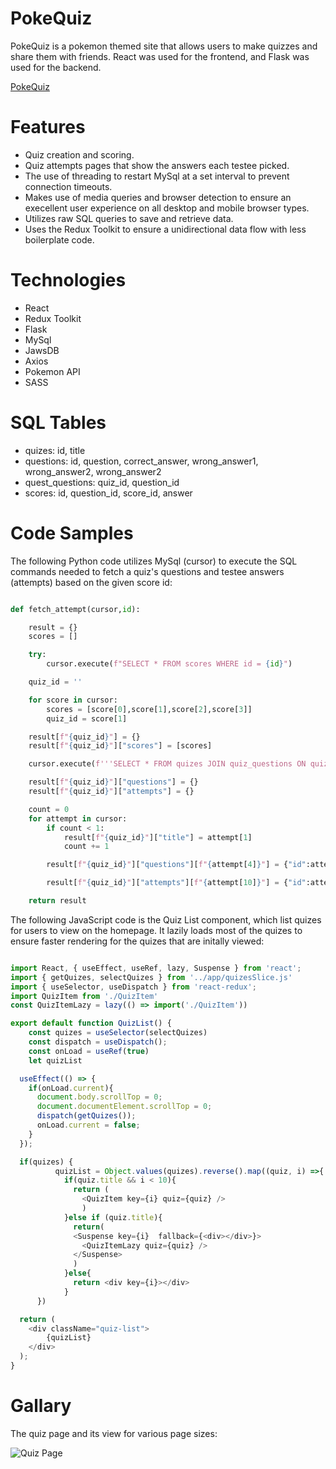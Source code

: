 # PokeQuiz 

PokeQuiz is a pokemon themed site that allows users to make quizzes and share them with friends. React was used for the frontend, and Flask was used for the backend. 

[PokeQuiz](https://pokequiz1.herokuapp.com/)

# Features  

* Quiz creation and scoring.
* Quiz attempts pages that show the answers each testee picked.
* The use of threading to restart MySql at a set interval to prevent connection timeouts.
* Makes use of media queries and browser detection to ensure an execellent user experience on all desktop and mobile browser types.
* Utilizes raw SQL queries to save and retrieve data.
* Uses the Redux Toolkit to ensure a unidirectional data flow with less boilerplate code.

# Technologies  

* React
* Redux Toolkit
* Flask
* MySql
* JawsDB
* Axios
* Pokemon API
* SASS

# SQL Tables

* quizes: id, title
* questions: id, question, correct_answer, wrong_answer1, wrong_answer2, wrong_answer2
* quest_questions: quiz_id, question_id
* scores: id, question_id, score_id, answer 

# Code Samples 

The following Python code utilizes MySql (cursor) to execute the SQL commands needed to fetch a quiz's questions and testee answers (attempts) based on the given score id:

```python

def fetch_attempt(cursor,id):

    result = {}
    scores = []

    try:
        cursor.execute(f"SELECT * FROM scores WHERE id = {id}")

    quiz_id = ''

    for score in cursor:
        scores = [score[0],score[1],score[2],score[3]]
        quiz_id = score[1]

    result[f"{quiz_id}"] = {}
    result[f"{quiz_id}"]["scores"] = [scores]

    cursor.execute(f'''SELECT * FROM quizes JOIN quiz_questions ON quizes.id = quiz_questions.quiz_id JOIN questions ON quiz_questions.question_id = questions.id JOIN attempts ON questions.id = attempts.question_id WHERE attempts.score_id = {id}''')

    result[f"{quiz_id}"]["questions"] = {}
    result[f"{quiz_id}"]["attempts"] = {}

    count = 0
    for attempt in cursor:
        if count < 1:
            result[f"{quiz_id}"]["title"] = attempt[1]
            count += 1

        result[f"{quiz_id}"]["questions"][f"{attempt[4]}"] = {"id":attempt[4],"question":attempt[5],"correct_answer":attempt[6],"wrong_answer1":attempt[7],"wrong_answer2":attempt[8],"wrong_answer3":attempt[9]}

        result[f"{quiz_id}"]["attempts"][f"{attempt[10]}"] = {"id":attempt[10],"question_id":attempt[11],"score_id":attempt[12],"answer":attempt[13]}

    return result

```

The following JavaScript code is the Quiz List component, which list quizes for users to view on the homepage. It lazily loads most of the quizes to ensure faster rendering for the quizes that are initally viewed:

```javascript

import React, { useEffect, useRef, lazy, Suspense } from 'react';
import { getQuizes, selectQuizes } from '../app/quizesSlice.js'
import { useSelector, useDispatch } from 'react-redux';
import QuizItem from './QuizItem'
const QuizItemLazy = lazy(() => import('./QuizItem'))

export default function QuizList() {
    const quizes = useSelector(selectQuizes)
    const dispatch = useDispatch();
    const onLoad = useRef(true)
    let quizList

  useEffect(() => {
    if(onLoad.current){
      document.body.scrollTop = 0; 
      document.documentElement.scrollTop = 0;
      dispatch(getQuizes());
      onLoad.current = false;
    }
  });

  if(quizes) { 
          quizList = Object.values(quizes).reverse().map((quiz, i) =>{
            if(quiz.title && i < 10){
              return (
                <QuizItem key={i} quiz={quiz} />
                )
            }else if (quiz.title){
              return(
              <Suspense key={i}  fallback={<div></div>}>
                <QuizItemLazy quiz={quiz} />
              </Suspense>
              )
            }else{
              return <div key={i}></div>
            }
      })

  return (
    <div className="quiz-list">
        {quizList}
    </div>
  );    
}

```

# Gallary

The quiz page and its view for various page sizes:

![Quiz Page](https://media.giphy.com/media/tsEdNx3xmHARkDBTqf/giphy.gif)




